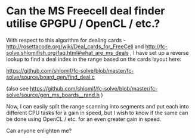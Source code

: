 # Can the MS Freecell deal finder utilise GPGPU / OpenCL / etc.?

With respect to this algorithm for dealing cards - http://rosettacode.org/wiki/Deal_cards_for_FreeCell
and http://fc-solve.shlomifish.org/faq.html#what_are_ms_deals , I have set up a reverse
lookup to find a deal index in the range based on the cards layout here:

https://github.com/shlomif/fc-solve/blob/master/fc-solve/source/board_gen/find_deal.c

(also see https://github.com/shlomif/fc-solve/blob/master/fc-solve/source/gen_ms_boards__rand.h )

Now, I can easily split the range scanning into segments and put each into different
CPU tasks for a gain in speed, but I wish to know if the same can be done using OpenCL /
etc. for an even greater gain in speed.

Can anyone enlighten me?
